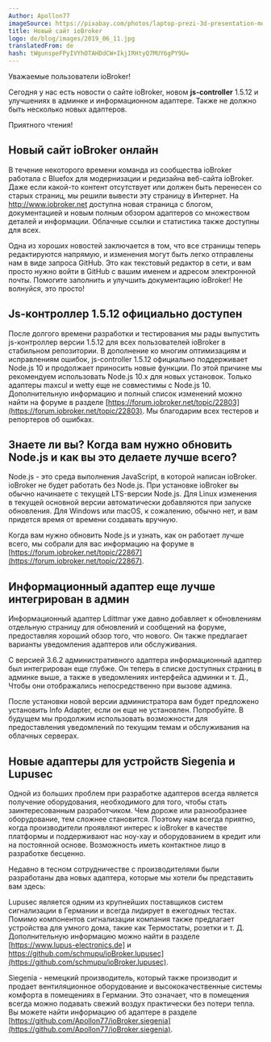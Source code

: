 ```yaml
---
Author: Apollon77
imageSource: https://pixabay.com/photos/laptop-prezi-3d-presentation-mockup-2411303/
title: Новый сайт ioBroker
logo: de/blog/images/2019_06_11.jpg
translatedFrom: de
hash: tWgunspeFPyIVYhOTAHDdCW+IkjIRHtyQ7MUY6gPY9U=
---
```

Уважаемые пользователи ioBroker!
<!-- SOURCE: 501751 Liebe ioBroker-Nutzer, -->

Сегодня у нас есть новости о сайте ioBroker, новом **js-controller** 1.5.12 и улучшениях в админке и информационном адаптере.
Также не должно быть несколько новых адаптеров.
<!-- SOURCE: 846214 heute haben wir Neuigkeiten zur ioBroker-Webseite, dem neuen **js-controller** 1.5.12 und zu Verbesserungen im Admin- und Info-Adapter.
Auch ein paar neue Adapter dürfen natürlich nicht fehlen. -->

Приятного чтения!
<!-- SOURCE: 376044 Viel Spass beim Lesen! -->

## Новый сайт ioBroker онлайн
<!-- SOURCE: 752956 ## Neue ioBroker-Webseite online -->
В течение некоторого времени команда из сообщества ioBroker работала с Bluefox для модернизации и редизайна веб-сайта ioBroker.
Даже если какой-то контент отсутствует или должен быть перенесен со старых страниц, мы решили вывести эту страницу в Интернет.
На http://www.iobroker.net доступна новая страница с блогом, документацией и новым полным обзором адаптеров со множеством деталей и информации. Облачные ссылки и статистика также доступны для всех.
<!-- SOURCE: 244100 Seit einiger Zeit arbeitet ein Team der ioBroker-Community gemeinsam mit Bluefox daran, die ioBroker-Webseite zu modernisieren und neu zu gestalten.
Auch wenn noch einige Inhalte fehlen bzw. von den alten Seiten übernommen werden müssen, haben wir uns entschieden die Seite online zu schalten.
Unter http://www.iobroker.net ist die neue Seite mit Blog, Dokumentation sowie einer neuen vollständigen Adapter-Übersicht mit vielen Details und
Informationen verfügbar. Auch die Cloud-Links und Statistiken stehen dort für alle zur Verfügung. -->

Одна из хороших новостей заключается в том, что все страницы теперь редактируются напрямую, и изменения могут быть легко отправлены нам в виде запроса GitHub. Это как текстовый редактор в сети, и вам просто нужно войти в GitHub с вашим именем и адресом электронной почты. Помогите заполнить и улучшить документацию ioBroker! Не волнуйся, это просто!
<!-- SOURCE: 433173 Eine der großartigen Neuerungen ist, dass jetzt alle Seiten direkt editiert und die Änderungen sehr
einfach als GitHub-Pull-Request an uns gesendet werden können. Es ist wie ein Texteditor im Web
und man muss sich nur mit Name und E-Mail einmalig bei GitHub anmelden. Helft mit, die ioBroker
Dokumentation zu vervollständigen und zu verbessern! Keine Angst, es ist einfach! -->

## Js-контроллер 1.5.12 официально доступен
<!-- SOURCE: 134404 ## Js-controller 1.5.12 offiziell verfügbar -->
После долгого времени разработки и тестирования мы рады выпустить js-контроллер версии 1.5.12 для всех пользователей ioBroker в стабильном репозитории. В дополнение ко многим оптимизациям и исправлениям ошибок, js-controller 1.5.12 официально поддерживает Node.js 10 и продолжает приносить новые функции. По этой причине мы рекомендуем использовать Node.js 10.x для новых установок.
Только адаптеры maxcul и wetty еще не совместимы с Node.js 10.
Дополнительную информацию и полный список изменений можно найти на форуме в разделе [https://forum.iobroker.net/topic/22803](https://forum.iobroker.net/topic/22803).
Мы благодарим всех тестеров и репортеров об ошибках.
<!-- SOURCE: 775453 Nach langer Entwicklungs- und Testzeit freuen wir uns den js-controller in Version 1.5.12 für alle
ioBroker-Nutzer im Stable Repository freigeben zu können. Neben vielen Optimierungen und
Fehlerbehebungen unterstützt der js-controller 1.5.12 nun offiziell auch Node.js 10 und bringt
weiterhin neue Funktionen mit. Aus diesem Grund empfehlen wir ab sofort für Neuinstallationen die Nutzung von Node.js 10.x.
Ausschließlich die Adapter maxcul und wetty sind noch nicht kompatibel mit Node.js 10.
Weitere Informationen und das vollständige Changelog findet Ihr im Forum unter §§LLLLL_0§§.
Wir bedanken uns bei allen Testern und Bug-Reportern. -->

## Знаете ли вы? Когда вам нужно обновить Node.js и как вы это делаете лучше всего?
<!-- SOURCE: 148286 ## Wusstet Ihr schon? Wann muss man sein Node.js eigentlich aktualisieren und wie macht man das am besten? -->
Node.js - это среда выполнения JavaScript, в которой написан ioBroker.
ioBroker не будет работать без Node.js. При установке ioBroker вы обычно начинаете с текущей LTS-версии Node.js.
Для Linux изменения в текущей основной версии автоматически добавляются при запуске обновления.
Для Windows или macOS, к сожалению, обычно нет, и вам придется время от времени создавать вручную.
<!-- SOURCE: 479342 Node.js ist die Laufzeitumgebung der Programmiersprache JavaScript, in der ioBroker geschrieben ist.
Ohne Node.js funktioniert ioBroker nicht. Wenn man ioBroker installiert, startet man
üblicherweise mit der zu diesem Zeitpunkt aktuellen LTS Version von Node.js.
Bei Linux werden Änderungen für die aktuelle Hauptversion beim Auslösen eines Updates automatisch nachinstalliert.
Bei Windows oder macOS leider meistens nicht und man muss manuell von Zeit zu Zeit Hand anlegen. -->

Когда вам нужно обновить Node.js и узнать, как он работает лучше всего, мы собрали для вас информацию на форуме в [https://forum.iobroker.net/topic/22867](https://forum.iobroker.net/topic/22867).
<!-- SOURCE: 383718 Wann man Node.js aktualisieren sollte und wie das am besten geht haben wir für
Euch im Forum unter §§LLLLL_0§§ zusammengestellt. -->

## Информационный адаптер еще лучше интегрирован в админ
<!-- SOURCE: 723688 ## Info Adapter jetzt noch besser im Admin integriert -->
Информационный адаптер Ldittmar уже давно добавляет к обновлениям отдельную страницу для обновлений и сообщений на форуме, предоставляя хороший обзор того, что нового.
Он также предлагает варианты уведомления адаптеров или обслуживания.
<!-- SOURCE: 656642 Der Info-Adapter von ldittmar erweitert schon seit längerem den Admin-Adapter um eine eigene Seite mit Informationen zu
Updates sowie Forum-Posts und bietet daher eine gute Übersicht über Neuigkeiten.
Er bietet auch Möglichkeiten Benachrichtigungen zu Adaptern oder bei Wartungsarbeiten anzuzeigen. -->

С версией 3.6.2 административного адаптера информационный адаптер был интегрирован еще глубже.
Он теперь в списке доступных страниц в админке выше, а также в уведомлениях интерфейса админки и т. Д., Чтобы они отображались непосредственно при вызове админа.
<!-- SOURCE: 158912 Mit Version 3.6.2 des Admin-Adapters wurde der Info-Adapter dort noch tiefer integriert.
Er jetzt in der Liste der verfügbaren Seiten im Admin weiter oben und gibt auch Benachrichtigungen an die Admin-Oberfläche so weiter,
dass diese beim Aufruf des Admins direkt angezeigt werden. -->

После установки новой версии администратора вам будет предложено установить Info Adapter, если он еще не установлен. Попробуйте. В будущем мы продолжим использовать возможности для предоставления уведомлений по текущим темам и обслуживания на облачных серверах.
<!-- SOURCE: 702573 Nach Installation der neuen Admin-Version werdet Ihr gefragt, ob der Info Adapter installiert werden soll,
falls er es nicht schon ist. Probiert es mal aus. Wir werden die Möglichkeiten in Zukunft verstärkt nutzen,
um über Benachrichtigungen zu aktuellen Themen und Wartungsarbeiten an den Cloud-Servern zu informieren. -->

## Новые адаптеры для устройств Siegenia и Lupusec
<!-- SOURCE: 674248 ## Neue Adapter für Siegenia- und Lupusec Geräte -->
Одной из больших проблем при разработке адаптеров всегда является получение оборудования, необходимого для того, чтобы стать заинтересованным разработчиком. Чем дороже или разнообразнее оборудование, тем сложнее становится. Поэтому нам всегда приятно, когда производители проявляют интерес к ioBroker в качестве платформы и поддерживают нас ноу-хау и оборудованием в кредит или на постоянной основе.
Возможность иметь контактное лицо в разработке бесценно.
<!-- SOURCE: 646567 Eine der großen Herausforderungen bei der Adapter-Entwicklung ist es, immer die notwendige Hardware
zu einem interessierten Entwickler zu bekommen. Je hochpreisiger oder vielfältiger die Hardware ist,
umso schwieriger wird es. Daher freuen wir uns immer, wenn auch die Hersteller Interesse an ioBroker
als Plattform zeigen und uns mit Know-how und Hardware leihweise oder dauerhaft unterstützen.
Auch die Möglichkeit, einen Ansprechpartner bei der Entwicklung zu haben, ist unbezahlbar. -->

Недавно в тесном сотрудничестве с производителями были разработаны два новых адаптера, которые мы хотели бы представить вам здесь:
<!-- SOURCE: 676062 In der letzten Zeit wurden gleich zwei neue Adapter in enger Zusammenarbeit mit
Herstellern entwickelt, die wir Euch hier vorstellen möchten: -->

Lupusec является одним из крупнейших поставщиков систем сигнализации в Германии и всегда лидирует в ежегодных тестах. Помимо компонентов сигнализации компания также предлагает устройства для умного дома, такие как Термостаты, розетки и т. Д. Дополнительную информацию можно найти в разделе [https://www.lupus-electronics.de] и https://github.com/schmupu/ioBroker.lupusec](https://github.com/schmupu/ioBroker.lupusec).
<!-- SOURCE: 391145 Lupusec ist einer der größten Anbieter von Alarmanlagen in Deutschland und schneidet bei den
jährlichen Tests immer im vorderen Bereich ab. Die Firma bietet neben Alarmanlagen-Komponenten
auch Smarthome-Geräte wie z.B. Thermostate, Steckdosen, etc. an. Mehr Infos findet Ihr unter
§§LLLLL_0§§. -->

Siegenia - немецкий производитель, который также производит и продает вентиляционное оборудование и высококачественные системы комфорта в помещениях в Германии.
Это означает, что в помещения всегда можно подавать свежий воздух практически без потери тепла.
Вы можете найти информацию об адаптере в разделе [https://github.com/Apollon77/ioBroker.siegenia](https://github.com/Apollon77/ioBroker.siegenia).
<!-- SOURCE: 897663 Siegenia ist ein deutscher Hersteller, der unter anderem auch Lüftungsgeräte
und hochqualitative Raum-Komfortsysteme in Deutschland herstellt und vertreibt.
Damit können Räume fast ohne Wärmeverlust immer mit frischer Luft versorgt werden.
Informationen zum Adapter findet Ihr unter §§LLLLL_0§§. -->